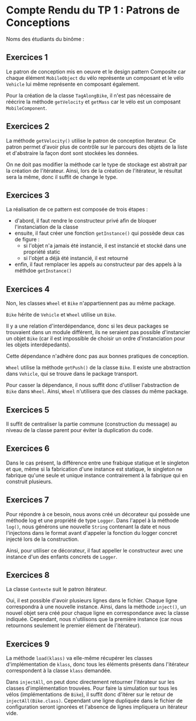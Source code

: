 # Compte Rendu du TP 1 : Patrons de Conceptions

Noms des étudiants du binôme :

## Exercices 1
Le patron de conception mis en oeuvre et le design pattern Composite car chaque élément `MobileObject` du vélo représente un composant et le vélo `Vehicle` lui même représente en composant également.

Pour la création de la classe `TagAlongBike`, il n'est pas nécessaire de réécrire la méthode `getVelocity` et `getMass` car le vélo est un composant `MobileComponent`.

## Exercices 2
La méthode `getVelocity()` utilise le patron de conception Iterateur. Ce patron permet d'avoir plus de contrôle sur le parcours des objets de la liste et d'abstraire la façon dont sont stockées les données.

On ne doit pas modifier la méthode car le type de stockage est abstrait par la création de l'itérateur. Ainsi, lors de la création de l'itérateur, le résultat sera la même, donc il suffit de change le type.

## Exercices 3

La réalisation de ce pattern est composée de trois étapes :
- d'abord, il faut rendre le constructeur privé afin de bloquer l'instanciation de la classe
- ensuite, il faut créer une fonction `getInstance()` qui possède deux cas de figure :
    - si l'objet n'a jamais été instancié, il est instancié et stocké dans une propriété static
    - si l'objet a déjà été instancié, il est retourné
- enfin, il faut remplacer les appels au constructeur par des appels à la méthdoe `getInstance()`

## Exercices 4

Non, les classes `Wheel` et `Bike` n'appartiennent pas au même package.

`Bike` hérite de `Vehicle` et `Wheel` utilise un `Bike`. 

Il y a une relation d'interdépendance, donc si les deux packages se trouvaient dans un module différent, ils ne seraient pas possible d'instancier un objet `Bike` (car il est impossible de choisir un ordre d'instanciation pour les objets interdépedants).

Cette dépendance n'adhère donc pas aux bonnes pratiques de conception.

`Wheel` utilise la méthode `getPush()` de la classe `Bike`. Il existe une abstraction dans `Vehicle`, qui se trouve dans le package transport.

Pour casser la dépendance, il nous suffit donc d'utiliser l'abstraction de `Bike` dans `Wheel`. Ainsi, `Wheel` n'utilisera que des classes du même package.

## Exercices 5

Il suffit de centraliser la partie commune (construction du message) au niveau de la classe parent pour éviter la duplication du code.

## Exercices 6

Dans le cas présent, la différence entre une frabique statique et le singleton et que, même si la fabrication d'une instance est statique, le singleton ne fabrique qu'une seule et unique instance contrairement à la fabrique qui en construit plusieurs.

## Exercices 7

Pour répondre à ce besoin, nous avons créé un décorateur qui possède une méthode log et une propriété de type `Logger`. Dans l'appel à la méthode `log()`, nous générons une nouvelle `String` contenant la date et nous l'injectons dans le format avant d'appeler la fonction du logger concret injecté lors de la construction.

Ainsi, pour utiliser ce décorateur, il faut appeller le constructeur avec une instance d'un des enfants concrets de `Logger`.

## Exercices 8

La classe `Contexte` suit le patron itérateur.

Oui, il est possible d'avoir plusieurs lignes dans le fichier. Chaque ligne correspondra à une nouvelle instance. Ainsi, dans la méthode `inject()`, un nouvel objet sera créé pour chaque ligne en correspondance avec la classe indiquée. Cependant, nous n'utilisons que la première instance (car nous retournons seulement le premier élément de l'itérateur).

## Exercices 9

La méthode `load(klass)` va elle-même récupérer les classes d'implémentation de `klass`, donc tous les éléments présents dans l'itérateur correspondent à la classe `klass` demandée.

Dans `injectAll`, on peut donc directement retourner l'itérateur sur les classes d'implémentation trouvées.
Pour faire la simulation sur tous les vélos (implémentations de `Bike`), il suffit donc d'itérer sur le retour de `injectAll(Bike.class)`. Cependant une ligne dupliquée dans le fichier de configuration seront ignorées et l'absence de lignes impliquera un itérateur vide.